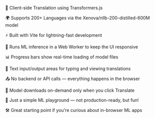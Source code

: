 🧠 Client-side Translation using Transformers.js

🌍 Supports 200+ Languages via the Xenova/nllb-200-distilled-600M model

⚡ Built with Vite for lightning-fast development

🧵 Runs ML inference in a Web Worker to keep the UI responsive

📊 Progress bars show real-time loading of model files

📝 Text input/output areas for typing and viewing translations

📤 No backend or API calls — everything happens in the browser

🚀 Model downloads on-demand only when you click Translate

🧪 Just a simple ML playground — not production-ready, but fun!

🛠️ Great starting point if you're curious about in-browser ML apps
